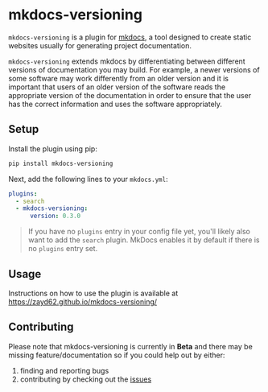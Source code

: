 # mkdocs-versioning

`mkdocs-versioning` is a plugin for [mkdocs](https://www.mkdocs.org/), a tool designed to create static websites usually for generating project documentation. 

`mkdocs-versioning` extends mkdocs by differentiating between different versions of documentation you may build. For example, a newer versions of some software may work differently from an older version and it is important that users of an older version of the software reads the appropriate version of the documentation in order to ensure that the user has the correct information and uses the software appropriately.

## Setup

Install the plugin using pip:

```bash
pip install mkdocs-versioning
```

Next, add the following lines to your `mkdocs.yml`:

```yml
plugins:
  - search
  - mkdocs-versioning:
      version: 0.3.0
```

> If you have no `plugins` entry in your config file yet, you'll likely also want to add the `search` plugin. MkDocs enables it by default if there is no `plugins` entry set.

## Usage

Instructions on how to use the plugin is available at https://zayd62.github.io/mkdocs-versioning/

## Contributing 

Please note that mkdocs-versioning is currently in **Beta** and there may be missing feature/documentation so if you could help out by either:

1. finding and reporting bugs
2. contributing by checking out the [issues](https://github.com/zayd62/mkdocs-versioning/issues)
